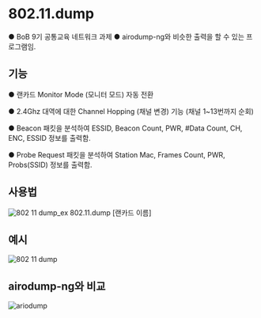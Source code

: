# 802.11.dump
● BoB 9기 공통교육 네트워크 과제
● airodump-ng와 비슷한 출력을 할 수 있는 프로그램임.

## 기능
● 랜카드 Monitor Mode (모니터 모드) 자동 전환

● 2.4Ghz 대역에 대한 Channel Hopping (채널 변경) 기능
(채널 1~13번까지 순회)

● Beacon 패킷을 분석하여 ESSID, Beacon Count, PWR, #Data Count, CH, ENC, ESSID 정보를 출력함.

● Probe Request 패킷을 분석하여 Station Mac, Frames Count, PWR, Probs(SSID) 정보를 출력함.


## 사용법
![802 11 dump_ex](https://user-images.githubusercontent.com/12112214/106164576-755ab180-61cd-11eb-97b3-ba6bd2c839d5.png)
    802.11.dump [랜카드 이름]

## 예시
![802 11 dump](https://user-images.githubusercontent.com/12112214/106164574-755ab180-61cd-11eb-8ce7-b349aa752d05.png)

## airodump-ng와 비교
![ariodump](https://user-images.githubusercontent.com/12112214/106164570-74298480-61cd-11eb-99fe-1fe1f2555cdf.png)